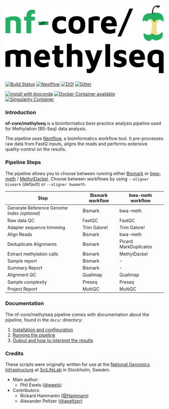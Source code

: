# ![nf-core/methylseq](docs/images/methylseq_logo.png)

[![Build Status](https://travis-ci.org/nf-core/methylseq.svg?branch=master)](https://travis-ci.org/nf-core/methylseq)
[![Nextflow](https://img.shields.io/badge/nextflow-%E2%89%A50.32.0-brightgreen.svg)](https://www.nextflow.io/)
[![DOI](https://zenodo.org/badge/124913037.svg)](https://zenodo.org/badge/latestdoi/124913037)
[![Gitter](https://img.shields.io/badge/gitter-%20join%20chat%20%E2%86%92-4fb99a.svg)](https://gitter.im/nf-core/Lobby)

[![install with bioconda](https://img.shields.io/badge/install%20with-bioconda-brightgreen.svg)](http://bioconda.github.io/)
[![Docker Container available](https://img.shields.io/docker/automated/nfcore/methylseq.svg)](https://hub.docker.com/r/nfcore/methylseq/)
[![Singularity Container](https://www.singularity-hub.org/static/img/hosted-singularity--hub-%23e32929.svg)](https://singularity-hub.org/collections/1091)

### Introduction

**nf-core/methylseq** is a bioinformatics best-practice analysis pipeline used for Methylation (BS-Seq) data analysis.

The pipeline uses [Nextflow](https://www.nextflow.io), a bioinformatics workflow tool. It pre-processes raw data from FastQ inputs, aligns the reads and performs extensive quality-control on the results.

### Pipeline Steps

The pipeline allows you to choose between running either [Bismark](https://github.com/FelixKrueger/Bismark) or [bwa-meth](https://github.com/brentp/bwa-meth) / [MethylDackel](https://github.com/dpryan79/methyldackel).
Choose between workflows by using `--aligner bismark` (default) or `--aligner bwameth`.

| Step                                         | Bismark workflow | bwa-meth workflow     |
|----------------------------------------------|------------------|-----------------------|
| Generate Reference Genome Index _(optional)_ | Bismark          | bwa-meth              |
| Raw data QC                                  | FastQC           | FastQC                |
| Adapter sequence trimming                    | Trim Galore!     | Trim Galore!          |
| Align Reads                                  | Bismark          | bwa-meth              |
| Deduplicate Alignments                       | Bismark          | Picard MarkDuplicates |
| Extract methylation calls                    | Bismark          | MethylDackel          |
| Sample report                                | Bismark          | -                     |
| Summary Report                               | Bismark          | -                     |
| Alignment QC                                 | Qualimap         | Qualimap              |
| Sample complexity                            | Preseq           | Preseq                |
| Project Report                               | MultiQC          | MultiQC               |


### Documentation
The nf-core/methylseq pipeline comes with documentation about the pipeline, found in the `docs/` directory:

1. [Installation and configuration](docs/installation.md)
2. [Running the pipeline](docs/usage.md)
3. [Output and how to interpret the results](docs/output.md)


### Credits
These scripts were originally written for use at the [National Genomics Infrastructure](https://portal.scilifelab.se/genomics/) at [SciLifeLab](http://www.scilifelab.se/) in Stockholm, Sweden.

* Main author:
  * Phil Ewels ([@ewels](https://github.com/ewels/))
* Contributors:
  * Rickard Hammarén ([@Hammarn](https://github.com/Hammarn/))
  * Alexander Peltzer ([@apeltzer](https://github.com/apeltzer/))
